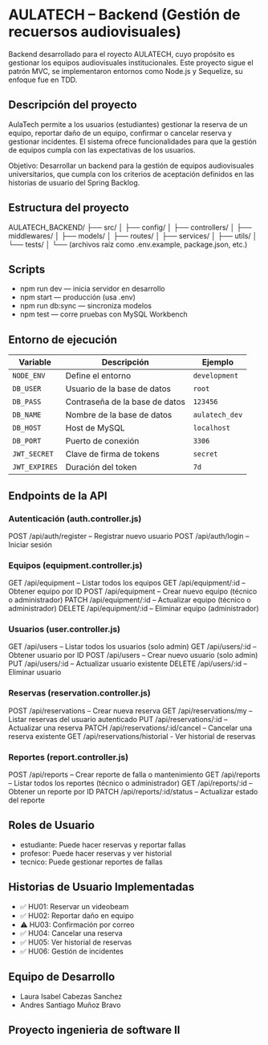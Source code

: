 # AULATECH – Backend (Gestión de recuersos audiovisuales)

Backend desarrollado para el royecto AULATECH, cuyo propósito es gestionar los equipos audiovisuales institucionales. Este proyecto sigue el patrón MVC, se implementaron entornos como Node.js y Sequelize, su enfoque fue en TDD.


## Descripción del proyecto
AulaTech permite a los usuarios (estudiantes) gestionar la reserva de un equipo, reportar daño de un equipo, confirmar o cancelar reserva y gestionar incidentes. 
El sistema ofrece funcionalidades para que la gestión de equipos cumpla con las expectativas de los usuarios.

Objetivo:
Desarrollar un backend para la gestión de equipos audiovisuales universitarios, que cumpla con los criterios de aceptación definidos en las historias de usuario del Spring Backlog.


## Estructura del proyecto 

AULATECH_BACKEND/
├── src/
│   ├── config/
│   ├── controllers/
│   ├── middlewares/
│   ├── models/
│   ├── routes/
│   ├── services/
│   ├── utils/
│   └── tests/
│
└── (archivos raíz como .env.example, package.json, etc.)

## Scripts
- npm run dev — inicia servidor en desarrollo
- npm start — producción (usa .env)
- npm run db:sync — sincroniza modelos
- npm test — corre pruebas con MySQL Workbench

## Entorno de ejecución 

| Variable      | Descripción                                  | Ejemplo        |
| ------------- | -------------------------------------------- | -------------- |
| `NODE_ENV`    | Define el entorno                            | `development`  |
| `DB_USER`     | Usuario de la base de datos                  | `root`         |
| `DB_PASS`     | Contraseña de la base de datos               | `123456`       |
| `DB_NAME`     | Nombre de la base de datos                   | `aulatech_dev` |
| `DB_HOST`     | Host de MySQL                                | `localhost`    |
| `DB_PORT`     | Puerto de conexión                           | `3306`         |
| `JWT_SECRET`  | Clave de firma de tokens                     | `secret`       |
| `JWT_EXPIRES` | Duración del token                           | `7d`           |


##  Endpoints de la API

### Autenticación (auth.controller.js)

POST /api/auth/register – Registrar nuevo usuario
POST /api/auth/login – Iniciar sesión

### Equipos (equipment.controller.js)

GET /api/equipment – Listar todos los equipos
GET /api/equipment/:id – Obtener equipo por ID
POST /api/equipment – Crear nuevo equipo (técnico o administrador)
PATCH /api/equipment/:id – Actualizar equipo (técnico o administrador)
DELETE /api/equipment/:id – Eliminar equipo (administrador)

### Usuarios (user.controller.js)

GET /api/users – Listar todos los usuarios (solo admin)
GET /api/users/:id – Obtener usuario por ID
POST /api/users – Crear nuevo usuario (solo admin)
PUT /api/users/:id – Actualizar usuario existente
DELETE /api/users/:id – Eliminar usuario

### Reservas (reservation.controller.js)

POST /api/reservations – Crear nueva reserva
GET /api/reservations/my – Listar reservas del usuario autenticado
PUT /api/reservations/:id – Actualizar una reserva 
PATCH /api/reservations/:id/cancel – Cancelar una reserva existente
GET /api/reservations/historial - Ver historial de reservas

### Reportes (report.controller.js)

POST /api/reports – Crear reporte de falla o mantenimiento
GET /api/reports – Listar todos los reportes (técnico o administrador)
GET /api/reports/:id – Obtener un reporte por ID
PATCH /api/reports/:id/status – Actualizar estado del reporte


## Roles de Usuario

- estudiante: Puede hacer reservas y reportar fallas
- profesor: Puede hacer reservas y ver historial
- tecnico: Puede gestionar reportes de fallas


## Historias de Usuario Implementadas

- ✅ HU01: Reservar un videobeam
- ✅ HU02: Reportar daño en equipo
- ⚠ HU03: Confirmación por correo 
- ✅ HU04: Cancelar una reserva
- ✅ HU05: Ver historial de reservas
- ✅ HU06: Gestión de incidentes


##  Equipo de Desarrollo

- Laura Isabel Cabezas Sanchez
- Andres Santiago Muñoz Bravo


## Proyecto ingenieria de software II
